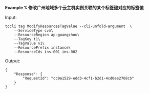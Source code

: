 **Example 1: 修改广州地域多个云主机实例关联的某个标签键对应的标签值**



Input: 

```
tccli tag ModifyResourcesTagValue --cli-unfold-argument  \
    --ServiceType cvm\
    --ResourceRegion ap-guangzhou\
    --TagKey t1\
    --TagValue v1\
    --ResourcePrefix instance\
    --ResourceIds ins-001 ins-002
```

Output: 
```
{
    "Response": {
        "RequestId": "cc9a1529-edd3-4cf1-b2d1-4cd0ee2708cb"
    }
}
```

